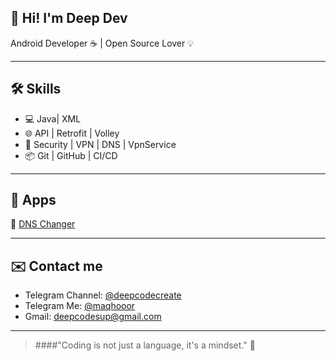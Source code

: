 ## 👋 Hi! I'm Deep Dev

Android Developer ☕ | Open Source Lover 💡

---

## 🛠 Skills
- 💻 Java| XML
- 🌐 API | Retrofit | Volley
- 🔐 Security | VPN | DNS | VpnService
- 📦 Git | GitHub |  CI/CD

---

## 📱 Apps
🔹 [DNS Changer](https://github.com/deepcodecreate/Dc-Dns-Changer) 

---

## ✉️ Contact me
- Telegram Channel: [@deepcodecreate](https://t.me/deepcodecreate)
- Telegram Me: [@maqhooor](https://t.me/maqhooor)
- Gmail: deepcodesup@gmail.com

---

> ####"Coding is not just a language, it's a mindset." 🧠
